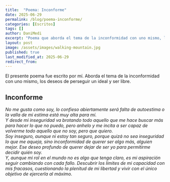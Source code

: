 ```yaml
---
title:  "Poema: Inconforme"
date: 2025-06-29
permalink: /blog/poema-inconforme/
categories: [Escritos]
tags: []
author: DaniMedi
excerpt: "Poema que aborda el tema de la inconformidad con uno mismo, los deseos de perseguir un ideal y ser libre."
layout: post
image: /assets/images/walking-mountain.jpg
published: true
last_modified_at: 2025-06-29
redirect_from:
---
```


El presente poema fue escrito por mí. Aborda el tema de la inconformidad con uno mismo, los deseos de perseguir un ideal y ser libre.

## Inconforme

<em>
No me gusta como soy,  
lo confieso abiertamente  
será falta de autoestima  
o la valla de mi estima está muy alta para mí.  
<br>
Y desde mi inseguridad  
va brotando todo aquello  
que me hace buscar más  
para hacer lo que no puedo, pero anhelo  
y me incita a ser capaz  
de volverme todo aquello que no soy, pero que quiero.  
<br>
Soy inseguro,  
aunque ni estoy tan seguro,  
porque quizá no sea inseguridad lo que me aqueja,  
sino inconformidad  
de querer ser algo más,  
alguien mejor.  
Ese deseo profundo  
de querer dejar de ser yo  
para permitirme decidir quién soy.  
<br>
Y, aunque mi rol en el mundo  
no es algo que tenga claro,  
es mi aspiración seguir cambiando  
con cada fallo.  
Descubrir los límites de mi capacidad  
con mis fracasos,  
cuestionando la plenitud de mi libertad  
y vivir  
con el único objetivo de ejercerla al máximo.  
</em>
